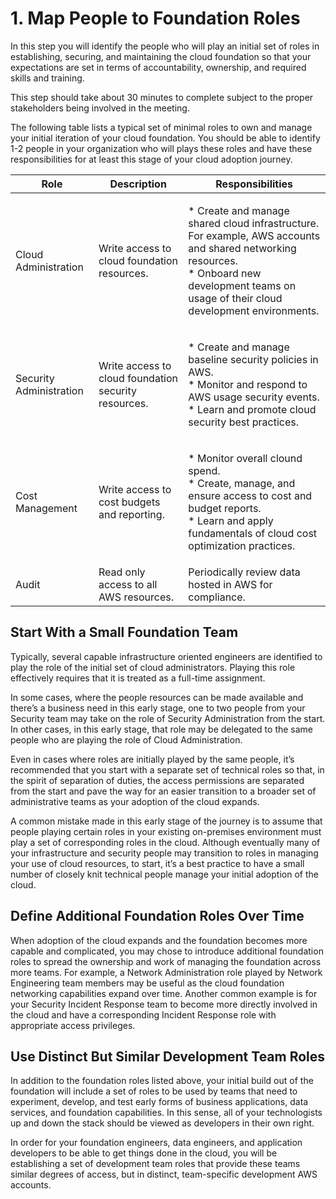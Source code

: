 # 1. Map People to Foundation Roles

In this step you will identify the people who will play an initial set of roles in establishing, securing, and maintaining the cloud foundation so that your expectations are set in terms of accountability, ownership, and required skills and training.

This step should take about 30 minutes to complete subject to the proper stakeholders being involved in the meeting. 

The following table lists a typical set of minimal roles to own and manage your initial iteration of your cloud foundation. You should be able to identify 1-2 people in your organization who will plays these roles and have these responsibilities for at least this stage of your cloud adoption journey.

|Role	|Description	|Responsibilities	|
|---	|---	|---	|
|Cloud Administration	|Write access to cloud foundation resources.	|<p>* Create and manage shared cloud infrastructure. For example, AWS accounts and shared networking resources.<br>* Onboard new development teams on usage of their cloud development environments.</p>|
|Security Administration	|Write access to cloud foundation security resources.	|<p>* Create and manage baseline security policies in AWS.<br>* Monitor and respond to AWS usage security events.<br>* Learn and promote cloud security best practices.</p>|
|Cost Management	|Write access to cost budgets and reporting.	|<p>* Monitor overall clound spend.<br>* Create, manage, and ensure access to cost and budget reports.<br>* Learn and apply fundamentals of cloud cost optimization practices.|
|Audit	|Read only access to all AWS resources.	|Periodically review data hosted in AWS for compliance.	|

## Start With a Small Foundation Team

Typically, several capable infrastructure oriented engineers are identified to play the role of the initial set of cloud administrators. Playing this role effectively requires that it is treated as a full-time assignment.

In some cases, where the people resources can be made available and there’s a business need in this early stage, one to two people from your Security team may take on the role of Security Administration from the start.  In other cases, in this early stage, that role may be delegated to the same people who are playing the role of Cloud Administration.

Even in cases where roles are initially played by the same people, it’s recommended that you start with a separate set of technical roles so that, in the spirit of separation of duties, the access permissions are separated from the start and pave the way for an easier transition to a broader set of administrative teams as your adoption of the cloud expands.

A common mistake made in this early stage of the journey is to assume that people playing certain roles in your existing on-premises environment must play a set of corresponding roles in the cloud.  Although eventually many of your infrastructure and security people may transition to roles in managing your use of cloud resources, to start, it’s a best practice to have a small number of closely knit technical people manage your initial adoption of the cloud.

## Define Additional Foundation Roles Over Time

When adoption of the cloud expands and the foundation becomes more capable and complicated, you may chose to introduce additional foundation roles to spread the ownership and work of managing the foundation across more teams. For example, a Network Administration role played by Network Engineering team members may be useful as the cloud foundation networking capabilities expand over time. Another common example is for your Security Incident Response team to become more directly involved in the cloud and have a corresponding Incident Response role with appropriate access privileges.

## Use Distinct But Similar Development Team Roles

In addition to the foundation roles listed above, your initial build out of the foundation will include a set of roles to be used by teams that need to experiment, develop, and test early forms of business applications, data services, and foundation capabilities. In this sense, all of your technologists up and down the stack should be viewed as developers in their own right.

In order for your foundation engineers, data engineers, and application developers to be able to get things done in the cloud, you will be establishing a set of development team roles that provide these teams similar degrees of access, but in distinct, team-specific development AWS accounts.
